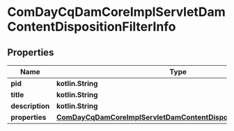 
# ComDayCqDamCoreImplServletDamContentDispositionFilterInfo

## Properties
Name | Type | Description | Notes
------------ | ------------- | ------------- | -------------
**pid** | **kotlin.String** |  |  [optional]
**title** | **kotlin.String** |  |  [optional]
**description** | **kotlin.String** |  |  [optional]
**properties** | [**ComDayCqDamCoreImplServletDamContentDispositionFilterProperties**](ComDayCqDamCoreImplServletDamContentDispositionFilterProperties.md) |  |  [optional]



